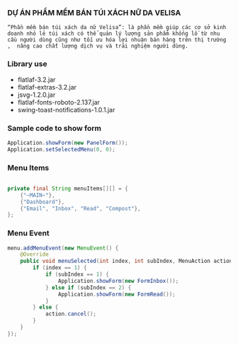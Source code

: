 ### DỰ ÁN PHẦM MỀM BÁN TÚI XÁCH NỮ DA VELISA
```
“Phần mềm bán túi xách da nữ Velisa”: là phần mềm giúp các cơ sở kinh doanh nhỏ lẻ túi xách có thể quản lý lượng sản phẩm khổng lồ từ nhu cầu người dùng cũng như tối ưu hóa lợi nhuận bán hàng trên thị trường ,  nâng cao chất lượng dịch vụ và trải nghiệm người dùng. 
```
### Library use
- flatlaf-3.2.jar
- flatlaf-extras-3.2.jar
- jsvg-1.2.0.jar
- flatlaf-fonts-roboto-2.137.jar
- swing-toast-notifications-1.0.1.jar

### Sample code to show form
``` java
Application.showForm(new PanelForm());
Application.setSelectedMenu(0, 0);
```
### Menu Items
``` java

private final String menuItems[][] = {
    {"~MAIN~"},
    {"Dashboard"},
    {"Email", "Inbox", "Read", "Compost"},
};
```
### Menu Event
``` java
menu.addMenuEvent(new MenuEvent() {
    @Override
    public void menuSelected(int index, int subIndex, MenuAction action) {
        if (index == 1) {
            if (subIndex == 1) {
                Application.showForm(new FormInbox());
            } else if (subIndex == 2) {
                Application.showForm(new FormRead());
            }
        } else {
            action.cancel();
        }
    }
});
```
